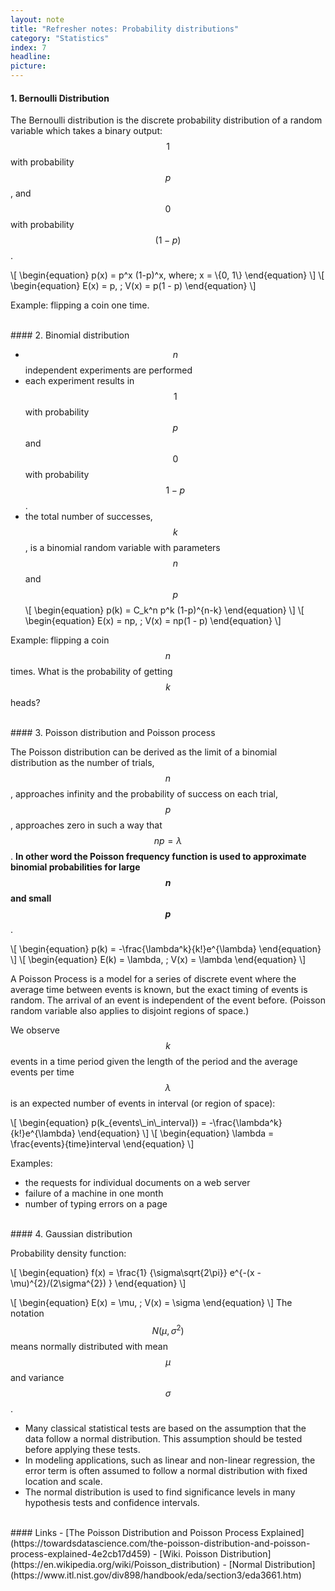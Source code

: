 ```yaml
---
layout: note
title: "Refresher notes: Probability distributions"
category: "Statistics"
index: 7
headline:
picture:
---
```


#### 1. Bernoulli Distribution
The Bernoulli distribution is the discrete probability distribution of a random variable which takes a binary output:
 $$1$$ with probability $$p$$, and $$0$$ with probability $$(1-p)$$. 

\\[
\begin{equation}
p(x) = p^x (1-p)^x, where\; x = \\{0, 1\\}
\end{equation}
\\]
\\[
\begin{equation}
E(x) = p, \; V(x) = p(1 - p)
\end{equation}
\\]

Example: flipping a coin one time.

<br>
#### 2. Binomial distribution

- $$n$$ independent experiments are performed
- each experiment results in $$1$$ with probability $$p$$ and $$0$$ with probability $$1 − p$$. 
- the total number of successes, $$k$$, is a binomial random variable with parameters $$n$$ and $$p$$
\\[
\begin{equation}
p(k) = C_k^n p^k (1-p)^{n-k}
\end{equation}
\\]
\\[
\begin{equation}
E(x) = np, \; V(x) = np(1 - p)
\end{equation}
\\]

Example: flipping a coin $$n$$ times. What is the probability of getting $$k$$ heads?

<br>
#### 3. Poisson distribution and Poisson process

The Poisson distribution can be derived as the limit of a binomial distribution as
the number of trials, $$n$$, approaches infinity and the probability of success on each trial,
$$p$$, approaches zero in such a way that $$np = \lambda$$. **In other word the Poisson frequency 
function is used to approximate binomial probabilities for large $$n$$ and small $$p$$**.

\\[
\begin{equation}
p(k) = -\frac{\lambda^k}{k!}e^{\lambda}
\end{equation}
\\]
\\[
\begin{equation}
E(k) = \lambda, \; V(x) = \lambda
\end{equation}
\\]

A Poisson Process is a model for a series of discrete event where the average time between events is known,
but the exact timing of events is random. The arrival of an event is independent of the event before.
(Poisson random variable also applies to disjoint regions of space.)

We observe $$k$$ events in a time period given the length of the period and the average events per time
$$\lambda$$ is an expected number of events in interval (or region of space):

\\[
\begin{equation}
p(k_{events\\_in\\_interval}) = -\frac{\lambda^k}{k!}e^{\lambda}
\end{equation}
\\]
\\[
\begin{equation}
\lambda = \frac{events}{time}interval
\end{equation}
\\]

Examples:

- the requests for individual documents on a web server
- failure of a machine in one month
- number of typing errors on a page

<br>
#### 4. Gaussian distribution

Probability density function:

\\[
\begin{equation}
f(x) = \frac{1} {\sigma\sqrt{2\pi}} e^{-(x - \mu)^{2}/(2\sigma^{2}) }
\end{equation}
\\]

\\[
\begin{equation}
E(x) = \mu, \; V(x) = \sigma
\end{equation}
\\]
The notation $$N(\mu, \sigma^2)$$ means normally distributed with mean $$\mu$$ and variance $$\sigma$$.


- Many classical statistical tests are based on the assumption that the data follow a normal distribution. This assumption should be tested before applying these tests.
- In modeling applications, such as linear and non-linear regression, the error term is often assumed to follow a normal distribution with fixed location and scale.
- The normal distribution is used to find significance levels in many hypothesis tests and confidence intervals. 


<br>
#### Links
- [The Poisson Distribution and Poisson Process Explained](https://towardsdatascience.com/the-poisson-distribution-and-poisson-process-explained-4e2cb17d459)
- [Wiki. Poisson Distribution](https://en.wikipedia.org/wiki/Poisson_distribution)
- [Normal Distribution](https://www.itl.nist.gov/div898/handbook/eda/section3/eda3661.htm)